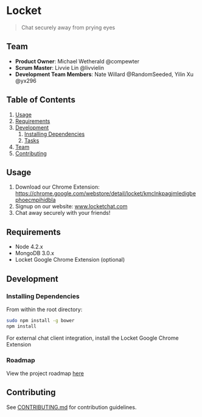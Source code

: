 # Locket

> Chat securely away from prying eyes

## Team

  - __Product Owner__: Michael Wetherald @compewter
  - __Scrum Master__: Livvie Lin @livvielin
  - __Development Team Members__: Nate Willard @RandomSeeded, Yilin Xu @yx296

## Table of Contents

1. [Usage](#Usage)
1. [Requirements](#requirements)
1. [Development](#development)
    1. [Installing Dependencies](#installing-dependencies)
    1. [Tasks](#tasks)
1. [Team](#team)
1. [Contributing](#contributing)

## Usage

1. Download our Chrome Extension: https://chrome.google.com/webstore/detail/locket/kmclnkpagjmledigbephoecmpihidbla
2. Signup on our website: www.locketchat.com
3. Chat away securely with your friends!

## Requirements

- Node 4.2.x
- MongoDB 3.0.x
- Locket Google Chrome Extension (optional)

## Development

### Installing Dependencies

From within the root directory:

```sh
sudo npm install -g bower
npm install
```

For external chat client integration, install the Locket Google Chrome Extension

### Roadmap

View the project roadmap [here](https://github.com/interpolating-platypus/Locket/issues)


## Contributing

See [CONTRIBUTING.md](CONTRIBUTING.md) for contribution guidelines.
